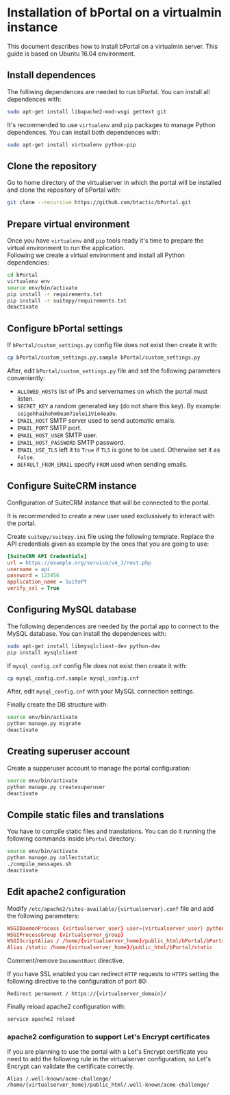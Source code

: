 # Installation of bPortal on a virtualmin instance
This document describes how to install bPortal on a virtualmin server. This guide is based on Ubuntu 16.04 environment.

## Install dependences
The folliwing dependences are needed to run bPortal. You can install all dependences with:

```bash
sudo apt-get install libapache2-mod-wsgi gettext git
```

It's recommended to use `virtualenv` and `pip` packages to manage Python dependences. You can install both dependences with:

```bash
sudo apt-get install virtualenv python-pip
```

## Clone the repository
Go to home directory of the virtualserver in which the portal will be installed and clone the repository of bPortal with:

```bash
git clone --recursive https://github.com/btactic/bPortal.git
```

## Prepare virtual environment

Once you have `virtualenv` and `pip` tools ready it's time to prepare the virtual environment to run the application.  
Following we create a virtual environment and install all Python dependencies:

```bash
cd bPortal
virtualenv env
source env/bin/activate
pip install -r requirements.txt
pip install -r suitepy/requirements.txt
deactivate
```

## Configure bPortal settings
If `bPortal/custom_settings.py` config file does not exist then create it with:

```bash
cp bPortal/custom_settings.py.sample bPortal/custom_settings.py
```

After, edit `bPortal/custom_settings.py` file and set the following parameters conveniently:

- `ALLOWED_HOSTS` list of IPs and servernames on which the portal must listen.
- `SECRET_KEY` a random generated key (do not share this key). By example: `ceigohhaihohm0eam7ielei1Vie4ea9u`.
- `EMAIL_HOST` SMTP server used to send automatic emails.
- `EMAIL_PORT` SMTP port.
- `EMAIL_HOST_USER` SMTP user.
- `EMAIL_HOST_PASSWORD` SMTP password.
- `EMAIL_USE_TLS` left it to `True` if `TLS` is gone to be used. Otherwise set it as `False`.
- `DEFAULT_FROM_EMAIL` specify `FROM` used when sending emails.

## Configure SuiteCRM instance
Configuration of SuiteCRM instance that will be connected to the portal.

It is recommended to create a new user used exclussively to interact with the portal.

Create `suitepy/suitepy.ini` file using the following template. Replace the API credentials given as example by the ones that you are going to use:

```ini
[SuiteCRM API Credentials]
url = https://example.org/service/v4_1/rest.php
username = api
password = 123456
application_name = SuitePY
verify_ssl = True
```

## Configuring MySQL database
The following dependences are needed by the portal app to connect to the MySQL database. You can install the dependences with:

```bash
sudo apt-get install libmysqlclient-dev python-dev
pip install mysqlclient
```

If `mysql_config.cnf` config file does not exist then create it with:

```bash
cp mysql_config.cnf.sample mysql_config.cnf
```

After, edit `mysql_config.cnf` with your MySQL connection settings.

Finally create the DB structure with:

```bash
source env/bin/activate
python manage.py migrate
deactivate
```

## Creating superuser account
Create a supperuser account to manage the portal configuration:

```bash
source env/bin/activate
python manage.py createsuperuser
deactivate
```

## Compile static files and translations
You have to compile static files and translations. You can do it running the following commands inside `bPortal` directory:

```bash
source env/bin/activate
python manage.py collectstatic
./compile_messages.sh
deactivate
```

## Edit apache2 configuration
Modify `/etc/apache2/sites-available/{virtualserver}.conf` file and add the following parameters:

```conf
WSGIDaemonProcess {virtualserver_user} user={virtualserver_user} python-path=/home/{virtualserver_home}/public_html/bPortal python-home=/home/{virtualserver_home}/public_html/bPortal/env
WSGIProcessGroup {virtualserver_group}
WSGIScriptAlias / /home/{virtualserver_home}/public_html/bPortal/bPortal/wsgi.py
Alias /static /home/{virtualserver_home}/public_html/bPortal/static
```

Comment/remove `DocumentRoot` directive.

If you have SSL enabled you can redirect `HTTP` requests to `HTTPS` setting the following directive to the configuration of port 80:

```
Redirect permanent / https://{virtualserver_domain}/
```

Finally reload apache2 configuration with:

```bash
service apache2 reload
```

### apache2 configuration to support Let's Encrypt certificates
If you are planning to use the portal with a Let's Encrypt certificate you need to add the following rule in the virtualserver configuration, so Let's Encrypt can validate the certificate correctly.

```
Alias /.well-known/acme-challenge/ /home/{virtualserver_home}/public_html/.well-known/acme-challenge/
```

